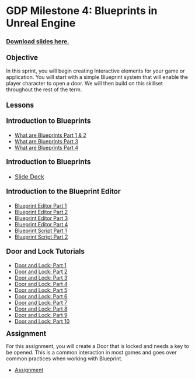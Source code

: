 # GDP Milestone 4: Blueprints in Unreal Engine

<h3><a class="inline_disabled" href="https://docs.google.com/presentation/d/1mbumxPb2CNShj5Ymx1gsiH2hI7AnVOxzYwDhmOdLo2o/edit?usp=sharing" target="_blank"><span style="font-size: 12pt;">Download slides here.</span></a></h3>
<h3><span style="font-size: 14pt;"><strong>Objective</strong></span></h3>
<p>In this sprint, you will begin creating Interactive elements for your game or application. You will start with a simple Blueprint system that will enable the player character to open a door. We will then build on this skillset throughout the rest of the term.&nbsp;</p>
<h3><span style="font-size: 14pt;"><strong>Lessons</strong></span></h3>
<h4><span style="font-size: 14pt;"><strong>Introduction to Blueprints</strong></span></h4>
<ul>
<li><a title="What Are Blueprints: Part 1 &amp; 2" href="https://vertexschool.instructure.com/courses/462/pages/what-are-blueprints-part-1-and-2" data-api-endpoint="https://vertexschool.instructure.com/api/v1/courses/462/pages/what-are-blueprints-part-1-and-2" data-api-returntype="Page">What are Blueprints Part 1 &amp; 2</a></li>
<li><a title="What Are Blueprints: Part 3" href="https://vertexschool.instructure.com/courses/462/pages/what-are-blueprints-part-3" data-api-endpoint="https://vertexschool.instructure.com/api/v1/courses/462/pages/what-are-blueprints-part-3" data-api-returntype="Page">What are Blueprints Part 3</a></li>
<li><a title="What Are Blueprints: Part 4" href="https://vertexschool.instructure.com/courses/462/pages/what-are-blueprints-part-4" data-api-endpoint="https://vertexschool.instructure.com/api/v1/courses/462/pages/what-are-blueprints-part-4" data-api-returntype="Page">What are Blueprints Part 4</a></li>
</ul>
<h4><span style="font-size: 14pt;"><strong>Introduction to Blueprints</strong></span></h4>
<ul>
<li><span style="font-size: 12pt;"><a href="https://docs.google.com/presentation/d/1mbumxPb2CNShj5Ymx1gsiH2hI7AnVOxzYwDhmOdLo2o/edit?usp=sharing">Slide Deck</a></span></li>
</ul>
<h4><strong><span style="font-size: 14pt;">Introduction to the Blueprint Editor</span></strong></h4>
<ul>
<li><a title="Bleuprint Editor: Part 1" href="https://vertexschool.instructure.com/courses/462/pages/bleuprint-editor-part-1" data-api-endpoint="https://vertexschool.instructure.com/api/v1/courses/462/pages/bleuprint-editor-part-1" data-api-returntype="Page">Blueprint Editor Part 1</a></li>
<li><a title="Bleuprint Editor: Part 2" href="https://vertexschool.instructure.com/courses/462/pages/bleuprint-editor-part-2" data-api-endpoint="https://vertexschool.instructure.com/api/v1/courses/462/pages/bleuprint-editor-part-2" data-api-returntype="Page">Blueprint Editor Part 2</a></li>
<li><a title="Bleuprint Editor: Part 3" href="https://vertexschool.instructure.com/courses/462/pages/bleuprint-editor-part-3" data-api-endpoint="https://vertexschool.instructure.com/api/v1/courses/462/pages/bleuprint-editor-part-3" data-api-returntype="Page">Blueprint Editor Part 3</a></li>
<li><a title="Bleuprint Editor: Part 4" href="https://vertexschool.instructure.com/courses/462/pages/bleuprint-editor-part-4" data-api-endpoint="https://vertexschool.instructure.com/api/v1/courses/462/pages/bleuprint-editor-part-4" data-api-returntype="Page">Blueprint Editor Part 4</a></li>
<li><a title="Bleuprint Script: Part 1" href="https://vertexschool.instructure.com/courses/462/pages/bleuprint-script-part-1" data-api-endpoint="https://vertexschool.instructure.com/api/v1/courses/462/pages/bleuprint-script-part-1" data-api-returntype="Page">Blueprint Script Part 1</a></li>
<li><a title="Bleuprint Script: Part 2" href="https://vertexschool.instructure.com/courses/462/pages/bleuprint-script-part-2" data-api-endpoint="https://vertexschool.instructure.com/api/v1/courses/462/pages/bleuprint-script-part-2" data-api-returntype="Page">Blueprint Script Part 2</a></li>
</ul>
<h4><strong><span style="font-size: 14pt;">Door and Lock Tutorials</span></strong></h4>
<ul>
<li><a title="Door &amp; Lock: Part 1" href="https://vertexschool.instructure.com/courses/462/pages/trigger-a-fire-particle-with-overlap-events" data-api-endpoint="https://vertexschool.instructure.com/api/v1/courses/462/pages/trigger-a-fire-particle-with-overlap-events" data-api-returntype="Page">Door and Lock: Part 1</a></li>
<li><a title="Door &amp; Lock: Part 2" href="https://vertexschool.instructure.com/courses/462/pages/make-a-jump-pad-with-blueprint-interfaces" data-api-endpoint="https://vertexschool.instructure.com/api/v1/courses/462/pages/make-a-jump-pad-with-blueprint-interfaces" data-api-returntype="Page">Door and Lock: Part 2</a></li>
<li><a title="Door &amp; Lock: Part 3" href="https://vertexschool.instructure.com/courses/462/pages/change-atmospherics-at-runtime-with-event-dispatchers" data-api-endpoint="https://vertexschool.instructure.com/api/v1/courses/462/pages/change-atmospherics-at-runtime-with-event-dispatchers" data-api-returntype="Page">Door and Lock: Part 3</a></li>
<li><a title="Door &amp; Lock: Part 4" href="https://vertexschool.instructure.com/courses/462/pages/create-an-automatic-door" data-api-endpoint="https://vertexschool.instructure.com/api/v1/courses/462/pages/create-an-automatic-door" data-api-returntype="Page">Door and Lock: Part 4</a></li>
<li><a title="Door &amp; Lock: Part 5" href="https://vertexschool.instructure.com/courses/462/pages/create-an-interactive-door" data-api-endpoint="https://vertexschool.instructure.com/api/v1/courses/462/pages/create-an-interactive-door" data-api-returntype="Page">Door and Lock: Part 5</a></li>
<li><a title="Door &amp; Lock: Part 6" href="https://vertexschool.instructure.com/courses/462/pages/create-a-door-with-a-lock-and-key" data-api-endpoint="https://vertexschool.instructure.com/api/v1/courses/462/pages/create-a-door-with-a-lock-and-key" data-api-returntype="Page">Door and Lock: Part 6</a></li>
<li><a title="Door &amp; Lock: Part 7" href="https://vertexschool.instructure.com/courses/462/pages/door-and-lock-part-7" data-api-endpoint="https://vertexschool.instructure.com/api/v1/courses/462/pages/door-and-lock-part-7" data-api-returntype="Page">Door and Lock: Part 7</a></li>
<li><a title="Door &amp; Lock: Part 8" href="https://vertexschool.instructure.com/courses/462/pages/door-and-lock-part-8" data-api-endpoint="https://vertexschool.instructure.com/api/v1/courses/462/pages/door-and-lock-part-8" data-api-returntype="Page">Door and Lock: Part 8</a></li>
<li><a title="Door &amp; Lock: Part 9" href="https://vertexschool.instructure.com/courses/462/pages/door-and-lock-part-9" data-api-endpoint="https://vertexschool.instructure.com/api/v1/courses/462/pages/door-and-lock-part-9" data-api-returntype="Page">Door and Lock: Part 9</a></li>
<li><a title="Door &amp; Lock: Part 10" href="https://vertexschool.instructure.com/courses/462/pages/door-and-lock-part-10" data-api-endpoint="https://vertexschool.instructure.com/api/v1/courses/462/pages/door-and-lock-part-10" data-api-returntype="Page">Door and Lock: Part 10</a></li>
</ul>
<p><span style="font-size: 14pt;"><strong>Assignment</strong></span></p>
<p>For this assignment, you will create a Door that is locked and needs a key to be opened. This is a common interaction in most games and goes over common practices when working with Blueprint.</p>
<ul>
<li><a title="Assignment 04: Modular Door and Key" href="https://vertexschool.instructure.com/courses/462/assignments/3192" data-course-type="assignments" data-published="true" data-api-endpoint="https://vertexschool.instructure.com/api/v1/courses/462/assignments/3192" data-api-returntype="Assignment">Assignment</a></li>
</ul>